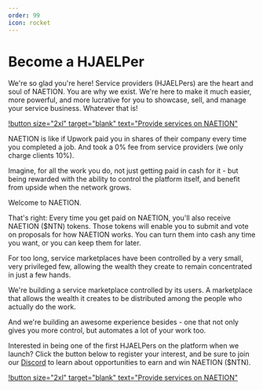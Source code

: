 ```yaml
---
order: 99
icon: rocket
---
```


# Become a HJAELPer

We're so glad you're here! Service providers (HJAELPers) are the heart and soul of NAETION. You are why we exist. We're here to make it much easier, more powerful, and more lucrative for you to showcase, sell, and manage your service business. Whatever that is! 

[!button size="2xl" target="blank" text="Provide services on NAETION"](https://hjaelp.typeform.com/hjaelper)

NAETION is like if Upwork paid you in shares of their company every time you completed a job. And took a 0% fee from service providers (we only charge clients 10%). 

Imagine, for all the work you do, not just getting paid in cash for it - but being rewarded with the ability to control the platform itself, and benefit from upside when the network grows.

Welcome to NAETION.

That's right: Every time you get paid on NAETION, you'll also receive NAETION ($NTN) tokens. Those tokens will enable you to submit and vote on proposals for how NAETION works. You can turn them into cash any time you want, or you can keep them for later.

For too long, service marketplaces have been controlled by a very small, very privileged few, allowing the wealth they create to remain concentrated in just a few hands. 

We're building a service marketplace controlled by its users. A marketplace that allows the wealth it creates to be distributed among the people who actually do the work.

And we're building an awesome experience besides - one that not only gives you more control, but automates a lot of your work too. 

Interested in being one of the first HJAELPers on the platform when we launch? Click the button below to register your interest, and be sure to join our [Discord](https://discord.gg/J94RXYYTux) to learn about opportunities to earn and win NAETION ($NTN).

[!button size="2xl" target="blank" text="Provide services on NAETION"](https://hjaelp.typeform.com/hjaelper)

